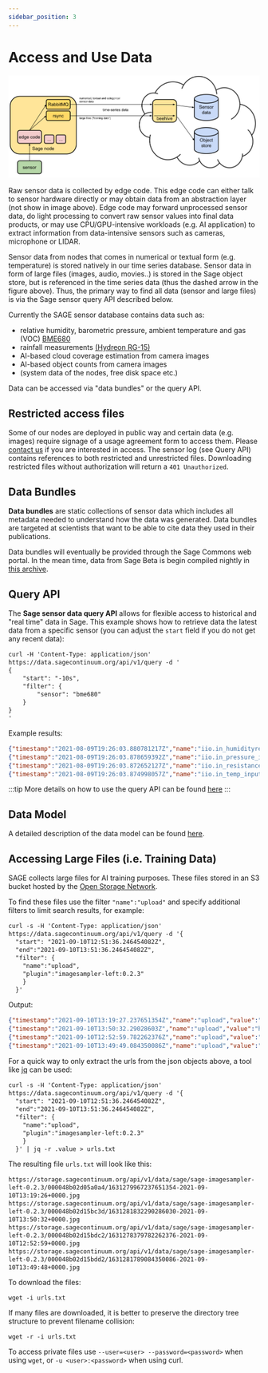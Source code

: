 ```yaml
---
sidebar_position: 3
---
```


# Access and Use Data

![Data Movement](./images/data_movement.svg)


Raw sensor data is collected by edge code. This edge code can either talk to sensor hardware directly or may obtain data from an abstraction layer (not show in image above). Edge code may forward unprocessed sensor data, do light processing to convert raw sensor values into final data products, or may use CPU/GPU-intensive workloads (e.g. AI application) to extract information from data-intensive sensors such as cameras, microphone or LIDAR.  

Sensor data from nodes that comes in numerical or textual form (e.g. temperature) is stored natively in our time series database. Sensor data in form of large files (images, audio, movies..) is stored in the Sage object store, but is referenced in the time series data (thus the dashed arrow in the figure above). Thus, the primary way to find all data (sensor and large files) is via the Sage sensor query API described below.

Currently the SAGE sensor database contains data such as:

- relative humidity, barometric pressure, ambient temperature and gas (VOC) [BME680](https://www.bosch-sensortec.com/products/environmental-sensors/gas-sensors/bme680/)
- rainfall measurements [(Hydreon RG-15)](https://sage-commons.sdsc.edu/dataset/rg-15) 
- AI-based cloud coverage estimation from camera images
- AI-based object counts from camera images
- (system data of the nodes, free disk space etc.)

Data can be accessed via "data bundles"  or the query API.

## Restricted access files

Some of our nodes are deployed in public way and certain data (e.g. images) require signage of a usage agreement form to access them. Please [contact us](mailto:support@sagecontinuum.org) if you are interested in access. The sensor log (see Query API) contains references to both restricted and unrestricted files. Downloading restricted files without authorization will return a `401 Unauthorized`.

## Data Bundles

**Data bundles** are static collections of sensor data which includes all metadata needed to understand how the data was generated. Data bundles are targeted at scientists that want to be able to cite data they used in their publications.

Data bundles will eventually be provided through the Sage Commons web portal. In the mean time, data from Sage Beta is begin compiled nightly in [this archive](https://web.lcrc.anl.gov/public/waggle/sagedata/SAGE-Data.tar).

## Query API

The **Sage sensor data query API** allows for flexible access to historical and "real time" data in Sage.  This example shows how to retrieve data the latest data from a specific sensor (you can adjust the `start` field if you do not get any recent data):

```console
curl -H 'Content-Type: application/json' https://data.sagecontinuum.org/api/v1/query -d '
{
    "start": "-10s",
    "filter": {
        "sensor": "bme680"
    }
}
'
```
Example results:
```json
{"timestamp":"2021-08-09T19:26:03.880781217Z","name":"iio.in_humidityrelative_input","value":70.905,"meta":{"node":"000048b02d15bdcd","plugin":"plugin-metsense:0.1.1","sensor":"bme680"}}
{"timestamp":"2021-08-09T19:26:03.878659392Z","name":"iio.in_pressure_input","value":975.78,"meta":{"node":"000048b02d15bdcd","plugin":"plugin-metsense:0.1.1","sensor":"bme680"}}
{"timestamp":"2021-08-09T19:26:03.872652127Z","name":"iio.in_resistance_input","value":93952,"meta":{"node":"000048b02d15bdcd","plugin":"plugin-metsense:0.1.1","sensor":"bme680"}}
{"timestamp":"2021-08-09T19:26:03.874998057Z","name":"iio.in_temp_input","value":27330,"meta":{"node":"000048b02d15bdcd","plugin":"plugin-metsense:0.1.1","sensor":"bme680"}}
```

:::tip
More details on how to use the query API can be found [here](https://github.com/waggle-sensor/waggle-beehive-v2/blob/main/docs/querying-measurements.md#query-api)
:::

## Data Model

A detailed description of the data model can be found [here](https://github.com/waggle-sensor/waggle-beehive-v2/blob/main/docs/querying-measurements.md#data-model).

## Accessing Large Files (i.e. Training Data)
SAGE collects large files for AI training purposes. These files stored in an S3 bucket hosted by the [Open Storage Network](https://www.openstoragenetwork.org/).

To find these files use the filter `"name":"upload"` and specify additional filters to limit search results, for example:

```console
curl -s -H 'Content-Type: application/json' https://data.sagecontinuum.org/api/v1/query -d '{
  "start": "2021-09-10T12:51:36.246454082Z",
  "end":"2021-09-10T13:51:36.246454082Z",
  "filter": {
    "name":"upload",
    "plugin":"imagesampler-left:0.2.3"
    }
  }'
```

Output:
```json
{"timestamp":"2021-09-10T13:19:27.237651354Z","name":"upload","value":"https://storage.sagecontinuum.org/api/v1/data/sage/sage-imagesampler-left-0.2.3/000048b02d05a0a4/1631279967237651354-2021-09-10T13:19:26+0000.jpg","meta":{"job":"sage","node":"000048b02d05a0a4","plugin":"imagesampler-left:0.2.3","task":"imagesampler-left:0.2.3"}}
{"timestamp":"2021-09-10T13:50:32.29028603Z","name":"upload","value":"https://storage.sagecontinuum.org/api/v1/data/sage/sage-imagesampler-left-0.2.3/000048b02d15bc3d/1631281832290286030-2021-09-10T13:50:32+0000.jpg","meta":{"job":"sage","node":"000048b02d15bc3d","plugin":"imagesampler-left:0.2.3","task":"imagesampler-left:0.2.3"}}
{"timestamp":"2021-09-10T12:52:59.782262376Z","name":"upload","value":"https://storage.sagecontinuum.org/api/v1/data/sage/sage-imagesampler-left-0.2.3/000048b02d15bdc2/1631278379782262376-2021-09-10T12:52:59+0000.jpg","meta":{"job":"sage","node":"000048b02d15bdc2","plugin":"imagesampler-left:0.2.3","task":"imagesampler-left:0.2.3"}}
{"timestamp":"2021-09-10T13:49:49.084350086Z","name":"upload","value":"https://storage.sagecontinuum.org/api/v1/data/sage/sage-imagesampler-left-0.2.3/000048b02d15bdd2/1631281789084350086-2021-09-10T13:49:48+0000.jpg","meta":{"job":"sage","node":"000048b02d15bdd2","plugin":"imagesampler-left:0.2.3","task":"imagesampler-left:0.2.3"}}
```


For a quick way to only extract the urls from the json objects above, a tool like [jq](https://stedolan.github.io/jq/) can be used:

```console
curl -s -H 'Content-Type: application/json' https://data.sagecontinuum.org/api/v1/query -d '{
  "start": "2021-09-10T12:51:36.246454082Z",
  "end":"2021-09-10T13:51:36.246454082Z",
  "filter": {
    "name":"upload",
    "plugin":"imagesampler-left:0.2.3"
    }
  }' | jq -r .value > urls.txt
```

The resulting file `urls.txt` will look like this:
```text
https://storage.sagecontinuum.org/api/v1/data/sage/sage-imagesampler-left-0.2.3/000048b02d05a0a4/1631279967237651354-2021-09-10T13:19:26+0000.jpg
https://storage.sagecontinuum.org/api/v1/data/sage/sage-imagesampler-left-0.2.3/000048b02d15bc3d/1631281832290286030-2021-09-10T13:50:32+0000.jpg
https://storage.sagecontinuum.org/api/v1/data/sage/sage-imagesampler-left-0.2.3/000048b02d15bdc2/1631278379782262376-2021-09-10T12:52:59+0000.jpg
https://storage.sagecontinuum.org/api/v1/data/sage/sage-imagesampler-left-0.2.3/000048b02d15bdd2/1631281789084350086-2021-09-10T13:49:48+0000.jpg
```

To download the files:
```console
wget -i urls.txt
```

If many files are downloaded, it is better to preserve the directory tree structure to prevent filename collision:
```console
wget -r -i urls.txt
```

To access private files use `--user=<user> --password=<password>` when using `wget`, or `-u <user>:<password>` when using curl.





